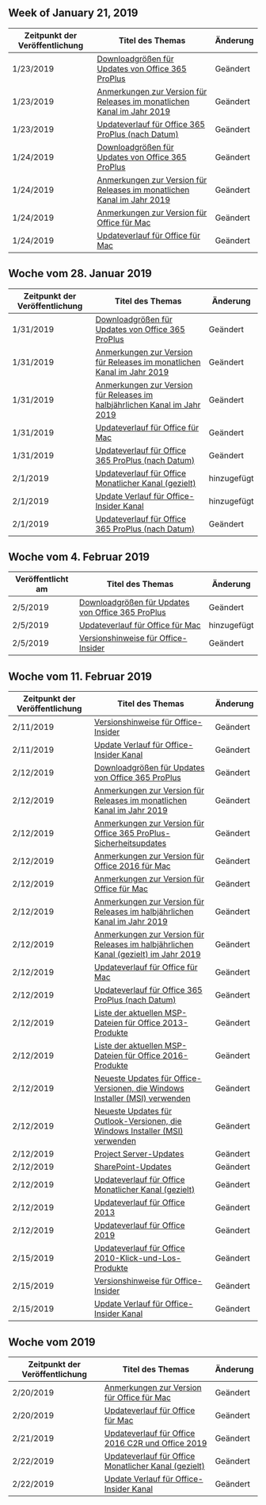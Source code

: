 <!-- This file is generated automatically each week. Changes made to this file will be overwritten.-->




## <a name="week-of-january-21-2019"></a>Week of January 21, 2019


| Zeitpunkt der Veröffentlichung |Titel des Themas | Änderung |
|------|------------|--------|
| 1/23/2019 | [Downloadgrößen für Updates von Office 365 ProPlus](/OfficeUpdates/download-sizes-office365-proplus-updates) | Geändert |
| 1/23/2019 | [Anmerkungen zur Version für Releases im monatlichen Kanal im Jahr 2019](/OfficeUpdates/monthly-channel-2019) | Geändert |
| 1/23/2019 | [Updateverlauf für Office 365 ProPlus (nach Datum)](/OfficeUpdates/update-history-office365-proplus-by-date) | Geändert |
| 1/24/2019 | [Downloadgrößen für Updates von Office 365 ProPlus](/OfficeUpdates/download-sizes-office365-proplus-updates) | Geändert |
| 1/24/2019 | [Anmerkungen zur Version für Releases im monatlichen Kanal im Jahr 2019](/OfficeUpdates/monthly-channel-2019) | Geändert |
| 1/24/2019 | [Anmerkungen zur Version für Office für Mac](/OfficeUpdates/release-notes-office-for-mac) | Geändert |
| 1/24/2019 | [Updateverlauf für Office für Mac](/OfficeUpdates/update-history-office-for-mac) | Geändert |


## <a name="week-of-january-28-2019"></a>Woche vom 28. Januar 2019


| Zeitpunkt der Veröffentlichung |Titel des Themas | Änderung |
|------|------------|--------|
| 1/31/2019 | [Downloadgrößen für Updates von Office 365 ProPlus](/OfficeUpdates/download-sizes-office365-proplus-updates) | Geändert |
| 1/31/2019 | [Anmerkungen zur Version für Releases im monatlichen Kanal im Jahr 2019](/OfficeUpdates/monthly-channel-2019) | Geändert |
| 1/31/2019 | [Anmerkungen zur Version für Releases im halbjährlichen Kanal im Jahr 2019](/OfficeUpdates/semi-annual-channel-2019) | Geändert |
| 1/31/2019 | [Updateverlauf für Office für Mac](/OfficeUpdates/update-history-office-for-mac) | Geändert |
| 1/31/2019 | [Updateverlauf für Office 365 ProPlus (nach Datum)](/OfficeUpdates/update-history-office365-proplus-by-date) | Geändert |
| 2/1/2019 | [Updateverlauf für Office Monatlicher Kanal (gezielt)](/OfficeUpdates/update-history-monthly-channel-targeted) | hinzugefügt |
| 2/1/2019 | [Update Verlauf für Office-Insider Kanal](/OfficeUpdates/update-history-office-insider) | hinzugefügt |
| 2/1/2019 | [Updateverlauf für Office 365 ProPlus (nach Datum)](/OfficeUpdates/update-history-office365-proplus-by-date) | Geändert |


## <a name="week-of-february-04-2019"></a>Woche vom 4. Februar 2019


| Veröffentlicht am |Titel des Themas | Änderung |
|------|------------|--------|
| 2/5/2019 | [Downloadgrößen für Updates von Office 365 ProPlus](/OfficeUpdates/download-sizes-office365-proplus-updates) | Geändert |
| 2/5/2019 | [Updateverlauf für Office für Mac](/OfficeUpdates/release-notes-office-insider) | hinzugefügt |
| 2/5/2019 | [Versionshinweise für Office-Insider](/OfficeUpdates/release-notes-office-insider) | Geändert |


## <a name="week-of-february-11-2019"></a>Woche vom 11. Februar 2019


| Zeitpunkt der Veröffentlichung |Titel des Themas | Änderung |
|------|------------|--------|
| 2/11/2019 | [Versionshinweise für Office-Insider](/OfficeUpdates/release-notes-office-insider) | Geändert |
| 2/11/2019 | [Update Verlauf für Office-Insider Kanal](/OfficeUpdates/update-history-office-insider) | Geändert |
| 2/12/2019 | [Downloadgrößen für Updates von Office 365 ProPlus](/OfficeUpdates/download-sizes-office365-proplus-updates) | Geändert |
| 2/12/2019 | [Anmerkungen zur Version für Releases im monatlichen Kanal im Jahr 2019](/OfficeUpdates/monthly-channel-2019) | Geändert |
| 2/12/2019 | [Anmerkungen zur Version für Office 365 ProPlus-Sicherheitsupdates](/OfficeUpdates/office365-proplus-security-updates) | Geändert |
| 2/12/2019 | [Anmerkungen zur Version für Office 2016 für Mac](/OfficeUpdates/release-notes-office-2016-mac) | Geändert |
| 2/12/2019 | [Anmerkungen zur Version für Office für Mac](/OfficeUpdates/release-notes-office-for-mac) | Geändert |
| 2/12/2019 | [Anmerkungen zur Version für Releases im halbjährlichen Kanal im Jahr 2019](/OfficeUpdates/semi-annual-channel-2019) | Geändert |
| 2/12/2019 | [Anmerkungen zur Version für Releases im halbjährlichen Kanal (gezielt) im Jahr 2019](/OfficeUpdates/semi-annual-channel-targeted-2019) | Geändert |
| 2/12/2019 | [Updateverlauf für Office für Mac](/OfficeUpdates/update-history-office-for-mac) | Geändert |
| 2/12/2019 | [Updateverlauf für Office 365 ProPlus (nach Datum)](/OfficeUpdates/update-history-office365-proplus-by-date) | Geändert |
| 2/12/2019 | [Liste der aktuellen MSP-Dateien für Office 2013-Produkte](/OfficeUpdates/msp-files-office-2013) | Geändert |
| 2/12/2019 | [Liste der aktuellen MSP-Dateien für Office 2016-Produkte](/OfficeUpdates/msp-files-office-2016) | Geändert |
| 2/12/2019 | [Neueste Updates für Office-Versionen, die Windows Installer (MSI) verwenden](/OfficeUpdates/office-updates-msi) | Geändert |
| 2/12/2019 | [Neueste Updates für Outlook-Versionen, die Windows Installer (MSI) verwenden](/OfficeUpdates/outlook-updates-msi) | Geändert |
| 2/12/2019 | [Project Server-Updates](/OfficeUpdates/project-server-updates) | Geändert |
| 2/12/2019 | [SharePoint-Updates](/OfficeUpdates/sharepoint-updates) | Geändert |
| 2/12/2019 | [Updateverlauf für Office Monatlicher Kanal (gezielt)](/OfficeUpdates/update-history-monthly-channel-targeted) | Geändert |
| 2/12/2019 | [Updateverlauf für Office 2013](/OfficeUpdates/update-history-office-2013) | Geändert |
| 2/12/2019 | [Updateverlauf für Office 2019](/OfficeUpdates/update-history-office-2019) | Geändert |
| 2/15/2019 | [Updateverlauf für Office 2010-Klick-und-Los-Produkte](/OfficeUpdates/update-history-office-2010-click-to-run) | Geändert |
| 2/15/2019 | [Versionshinweise für Office-Insider](/OfficeUpdates/release-notes-office-insider) | Geändert |
| 2/15/2019 | [Update Verlauf für Office-Insider Kanal](/OfficeUpdates/update-history-office-insider) | Geändert |


## <a name="week-of-february-18-2019"></a>Woche vom 2019


| Zeitpunkt der Veröffentlichung |Titel des Themas | Änderung |
|------|------------|--------|
| 2/20/2019 | [Anmerkungen zur Version für Office für Mac](/OfficeUpdates/release-notes-office-for-mac) | Geändert |
| 2/20/2019 | [Updateverlauf für Office für Mac](/OfficeUpdates/update-history-office-for-mac) | Geändert |
| 2/21/2019 | [Updateverlauf für Office 2016 C2R und Office 2019](/OfficeUpdates/update-history-office-2019) | Geändert |
| 2/22/2019 | [Updateverlauf für Office Monatlicher Kanal (gezielt)](/OfficeUpdates/update-history-monthly-channel-targeted) | Geändert |
| 2/22/2019 | [Update Verlauf für Office-Insider Kanal](/OfficeUpdates/update-history-office-insider) | Geändert |
